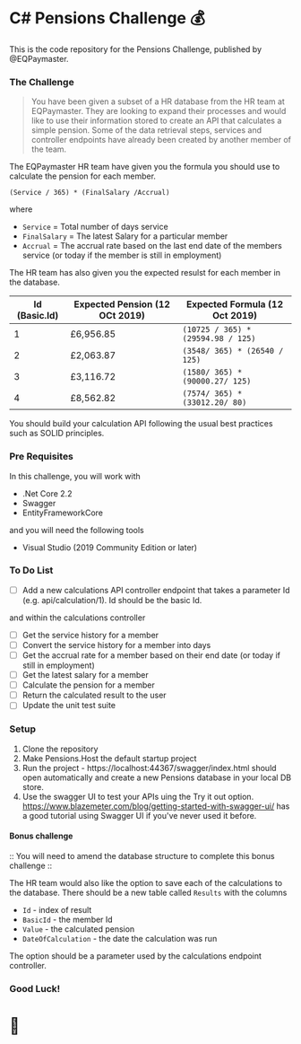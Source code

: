 # C# Pensions Challenge :moneybag:

This is the code repository for the Pensions Challenge, published by @EQPaymaster.

### The Challenge
>You have been given a subset of a HR database from the HR team at EQPaymaster.  They are looking to expand their processes and would like to use their information stored to create an API that calculates a simple pension.  Some of the data retrieval steps, services and controller endpoints have already been created by another member of the team.

The EQPaymaster HR team have given you the formula you should use to calculate the pension for each member.

`(Service / 365) * (FinalSalary /Accrual)`

where
- `Service` = Total number of days service
- `FinalSalary` = The latest Salary for a particular member
- `Accrual` = The accrual rate based on the last end date of the members service (or today if the member is still in employment)

The HR team has also given you the expected resulst for each member in the database.

| Id (Basic.Id) | Expected Pension (12 OCt 2019) | Expected Formula (12 Oct 2019)     |
| ------------- | ------------------------------ | ------------------------------     |
| 1             | £6,956.85                      | `(10725 / 365) * (29594.98 / 125)` |
| 2             | £2,063.87                      | `(3548/ 365) * (26540 / 125)`      |
| 3             | £3,116.72                      | `(1580/ 365) * (90000.27/ 125)`    |
| 4             | £8,562.82                      | `(7574/ 365) * (33012.20/ 80)`     |

You should build your calculation API following the usual best practices such as SOLID principles.

### Pre Requisites
In this challenge, you will work with
- .Net Core 2.2
- Swagger
- EntityFrameworkCore

and you will need the following tools
- Visual Studio (2019 Community Edition or later)

### To Do List
- [ ] Add a new calculations API controller endpoint that takes a parameter Id (e.g. api/calculation/1).  Id should be the basic Id.

and within the calculations controller

- [ ] Get the service history for a member
- [ ] Convert the service history for a member into days
- [ ] Get the accrual rate for a  member based on their end date (or today if still in employment)
- [ ] Get the latest salary for a member
- [ ] Calculate the pension for a member
- [ ] Return the calculated result to the user
- [ ] Update the unit test suite

### Setup
1. Clone the repository
2.  Make Pensions.Host the default startup project
3. Run the project - https://localhost:44367/swagger/index.html should open automatically and create a new Pensions database in your local DB store.
4. Use the swagger UI to test your APIs uing the Try it out option.  https://www.blazemeter.com/blog/getting-started-with-swagger-ui/ has a good tutorial using Swagger UI if you've never used it before.

#### Bonus challenge
:: You will need to amend the database structure to complete this bonus challenge ::

The HR team would also like the option to save each of the calculations to the database.  There should be a new table called `Results` with the columns
- `Id` - index of result
- `BasicId` - the member Id
- `Value` - the calculated pension
- `DateOfCalculation` - the date the calculation was run

The option should be a parameter used by the calculations endpoint controller.

### Good Luck!

# :rocket:
